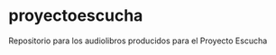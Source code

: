 proyectoescucha
===============

Repositorio para los audiolibros producidos para el Proyecto Escucha
